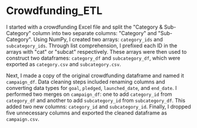 # Crowdfunding_ETL

I started with a crowdfunding Excel file and split the "Category & Sub-Category" column into two separate columns: "Category" and "Sub-Category". Using NumPy, I created two arrays: `category_ids` and `subcategory_ids`. Through list comprehension, I prefixed each ID in the arrays with "cat" or "subcat" respectively. These arrays were then used to construct two dataframes: `category_df` and `subcategory_df`, which were exported as `category.csv` and `subcategory.csv`.

Next, I made a copy of the original crowdfunding dataframe and named it `campaign_df`. Data cleaning steps included renaming columns and converting data types for `goal`, `pledged`, `launched_date`, and `end_date`. I performed two merges on `campaign_df`: one to add `category_id` from `category_df` and another to add `subcategory_id` from `subcategory_df`. This added two new columns: `category_id` and `subcategory_id`. Finally, I dropped five unnecessary columns and exported the cleaned dataframe as `campaign.csv`. 
